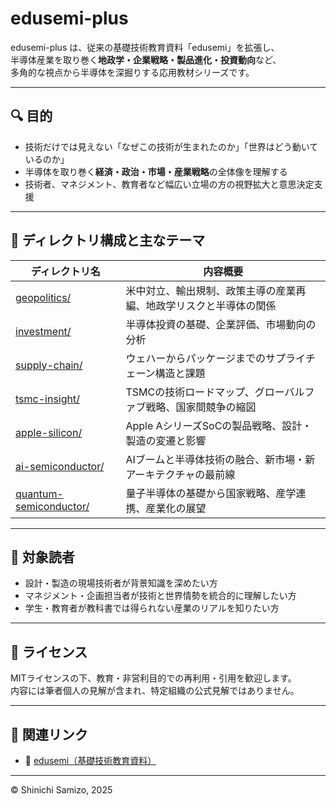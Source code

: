 # edusemi-plus

edusemi-plus は、従来の基礎技術教育資料「edusemi」を拡張し、  
半導体産業を取り巻く**地政学・企業戦略・製品進化・投資動向**など、  
多角的な視点から半導体を深掘りする応用教材シリーズです。

---

## 🔍 目的

- 技術だけでは見えない「なぜこの技術が生まれたのか」「世界はどう動いているのか」  
- 半導体を取り巻く**経済・政治・市場・産業戦略**の全体像を理解する  
- 技術者、マネジメント、教育者など幅広い立場の方の視野拡大と意思決定支援

---

## 📂 ディレクトリ構成と主なテーマ

| ディレクトリ名          | 内容概要                                                      |
|------------------------|-------------------------------------------------------------|
| [geopolitics/](./geopolitics/)           | 米中対立、輸出規制、政策主導の産業再編、地政学リスクと半導体の関係          |
| [investment/](./investment/)            | 半導体投資の基礎、企業評価、市場動向の分析                               |
| [supply-chain/](./supply-chain/)          | ウェハーからパッケージまでのサプライチェーン構造と課題                       |
| [tsmc-insight/](./tsmc-insight/)          | TSMCの技術ロードマップ、グローバルファブ戦略、国家間競争の縮図               |
| [apple-silicon/](./apple-silicon/)         | Apple AシリーズSoCの製品戦略、設計・製造の変遷と影響                        |
| [ai-semiconductor/](./ai-semiconductor/)      | AIブームと半導体技術の融合、新市場・新アーキテクチャの最前線                 |
| [quantum-semiconductor/](./quantum-semiconductor/) | 量子半導体の基礎から国家戦略、産学連携、産業化の展望                       |

---

## 🎯 対象読者

- 設計・製造の現場技術者が背景知識を深めたい方  
- マネジメント・企画担当者が技術と世界情勢を統合的に理解したい方  
- 学生・教育者が教科書では得られない産業のリアルを知りたい方  

---

## 📜 ライセンス

MITライセンスの下、教育・非営利目的での再利用・引用を歓迎します。  
内容には筆者個人の見解が含まれ、特定組織の公式見解ではありません。

---

## 🔗 関連リンク

- 📘 [edusemi（基礎技術教育資料）](https://github.com/Samizo-AITL/edusemi)

---

© Shinichi Samizo, 2025

